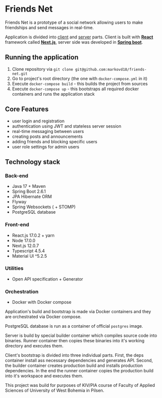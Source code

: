 # Friends Net

Friends Net is a prototype of a social network allowing users to make friendships and send messages in real-time.

Application is divided into [client](/friends-net-client/README.md) and [server](/friends-net-server/README.md) parts. Client is built with **[React](https://reactjs.org/)** framework called **[Next.js](https://nextjs.org/)**, server side was developed in **[Spring boot](https://spring.io/projects/spring-boot)**.

## Running the application

1. Clone repository via `git clone git@github.com:markovd18/friends-net.git`
2. Go to project's root directory (the one with `docker-compose.yml` in it)
3. Execute `docker-compose build` - this builds the project from sources
4. Execute `docker-compose up` - this bootstraps all required docker containers and runs the application stack

## Core Features

- user login and registration
- authentication using JWT and stateless server session
- real-time messaging between users
- creating posts and announcements
- adding friends and blocking specific users
- user role settings for admin users

## Technology stack

### Back-end

- Java 17 + Maven
- Spring Boot 2.6.1
- JPA Hibernate ORM
- Flyway
- Spring Websockets ( + STOMP)
- PostgreSQL database

### Front-end

- React.js 17.0.2 + yarn
- Node 17.0.0
- Next.js 12.0.7
- Typescript 4.5.4
- Material UI ^5.2.5

### Utilities

- Open API specification + Generator

### Orchestration

- Docker with Docker compose

Application's build and bootstrap is made via Docker containers and they are orchestrated via Docker compose.

PostgreSQL database is run as a container of official `postgres` image.

Server is build by special builder container which compiles source code into binaries. Runner container then copies these binaries into it's working directory and executes them.

Client's bootstrap is divided into three individual parts. First, the deps container install ass necessary dependencies and generates API. Second, the builder container creates production build and installs production dependencies. In the end the runner container copies the production build into it's workspace and executes them.



This project was build for purposes of KIV/PIA course of Faculty of Applied Sciences of University of West Bohemia in Pilsen.
